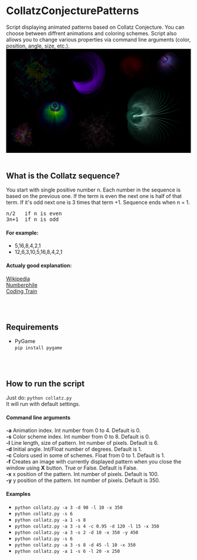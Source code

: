 # CollatzConjecturePatterns
Script displaying animated patterns based on Collatz Conjecture. You can choose between diffrent animations and coloring schemes. Script also allows you to change various properties via command line arguments (color, position, angle, size, etc.).
![demo image](examples/demo.png)
<br></br>
## What is the Collatz sequence?
You start with single positive number n. Each number in the sequence is based on the previous one. If the term is even the next one is half of that term. If it's odd next one is 3 times that term +1. Sequence ends when n = 1.

<pre>
n/2   if n is even
3n+1  if n is odd
</pre>

#### For example:
- 5,16,8,4,2,1
- 12,6,3,10,5,16,8,4,2,1

#### Actualy good explanation:
[Wikipedia](https://en.wikipedia.org/wiki/Collatz_conjecture)  
[Numberphile](https://www.youtube.com/watch?v=5mFpVDpKX70)  
[Coding Train](https://www.youtube.com/watch?v=EYLWxwo1Ed8)

<br></br>
## Requirements
- PyGame  
`pip install pygame`

<br></br>
## How to run the script
Just do: `python collatz.py`  
It will run with default settings.

#### Command line arguments
**-a** Animation index. Int number from 0 to 4. Default is 0.  
**-s** Color scheme index. Int number from 0 to 8. Default is 0.  
**-l** Line length, size of pattern. Int number of pixels. Default is 6.  
**-d** Initial angle. Int/Float number of degrees. Default is 1.  
**-c** Colors used in some of schemes. Float from 0 to 1. Default is 1.  
**-f** Creates an image with currently displayed pattern when you close the window using **X** button. True or False. Default is False.  
**-x** x position of the pattern. Int number of pixels. Default is 100.  
**-y** y position of the pattern. Int number of pixels. Default is 350.  

#### Examples
- `python collatz.py -a 3 -d 90 -l 10 -x 350`  
- `python collatz.py -s 6`  
- `python collatz.py -a 1 -s 8`  
- `python collatz.py -a 3 -s 4 -c 0.95 -d 120 -l 15 -x 350`
- `python collatz.py -a 3 -s 2 -d 10 -x 350 -y 450`  
- `python collatz.py -s 6`  
- `python collatz.py -a 3 -s 8 -d 45 -l 10 -x 350` 
- `python collatz.py -a 1 -s 6 -l 20 -x 250`  
